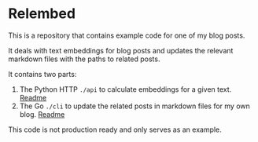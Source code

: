# Relembed 

This is a repository that contains example code for one of my blog posts.

It deals with text embeddings for blog posts and updates the relevant markdown files with the paths to related posts.

It contains two parts:

1) The Python HTTP `./api` to calculate embeddings for a given text. [Readme](./api/README.md)
2) The Go `./cli` to update the related posts in markdown files for my own blog. [Readme](./cli/README.md)

This code is not production ready and only serves as an example.
